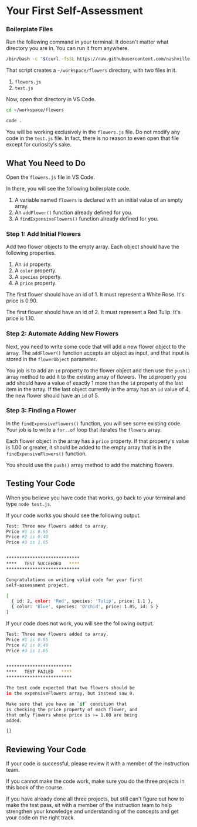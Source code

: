 # Your First Self-Assessment

### Boilerplate Files

Run the following command in your terminal. It doesn't matter what directory you are in. You can run it from anywhere.

```sh
/bin/bash -c "$(curl -fsSL https://raw.githubusercontent.com/nashville-software-school/client-side-mastery/cohort-48/book-2-leonids-toys/scripts/flower-assessment.sh)"
```

That script creates a `~/workspace/flowers` directory, with two files in it.

1. `flowers.js`
1. `test.js`

Now, open that directory in VS Code.

```sh
cd ~/workspace/flowers

code .
```

You will be working exclusively in the `flowers.js` file. Do not modify any code in the `test.js` file. In fact, there is no reason to even open that file except for curiosity's sake.

## What You Need to Do

Open the `flowers.js` file in VS Code.

In there, you will see the following boilerplate code.

1. A variable named `flowers` is declared with an initial value of an empty array.
1. An `addFlower()` function already defined for you.
1. A `findExpensiveFlowers()` function already defined for you.

### Step 1: Add Initial Flowers

Add two flower objects to the empty array. Each object should have the following properties.

1. An `id` property.
1. A `color` property.
1. A `species` property.
1. A `price` property.

The first flower should have an id of 1. It must represent a White Rose. It's price is 0.90.

The first flower should have an id of 2. It must represent a Red Tulip. It's price is 1.10.

### Step 2: Automate Adding New Flowers

Next, you need to write some code that will add a new flower object to the array. The `addFlower()` function accepts an object as input, and that input is stored in the `flowerObject` parameter.

You job is to add an `id` property to the flower object and then use the `push()` array method to add it to the existing array of flowers. The `id` property you add should have a value of exactly 1 more than the `id` property of the last item in the array. If the last object currently in the array has an `id` value of 4, the new flower should have an `id` of 5.

### Step 3: Finding a Flower

In the `findExpensiveFlowers()` function, you will see some existing code. Your job is to write a `for..of` loop that iterates the `flowers` array.

Each flower object in the array has a `price` property. If that property's value is 1.00 or greater, it should be added to the empty array that is in the `findExpensiveFlowers()` function.

You should use the `push()` array method to add the matching flowers.

## Testing Your Code

When you believe you have code that works, go back to your terminal and type `node test.js`.

If your code works you should see the following output.

```sh
Test: Three new flowers added to array.
Price #1 is 0.95
Price #2 is 0.40
Price #3 is 1.05


****************************
****   TEST SUCCEEDED   ****
****************************

Congratulations on writing valid code for your first
self-assessment project.

[
  { id: 2, color: 'Red', species: 'Tulip', price: 1.1 },
  { color: 'Blue', species: 'Orchid', price: 1.05, id: 5 }
]
```

If your code does not work, you will see the following output.

```sh
Test: Three new flowers added to array.
Price #1 is 0.95
Price #2 is 0.40
Price #3 is 1.05


*************************
****   TEST FAILED   ****
*************************

The test code expected that two flowers should be
in the expensiveFlowers array, but instead saw 0.

Make sure that you have an `if` condition that
is checking the price property of each flower, and
that only flowers whose price is >= 1.00 are being
added.

[]
```

## Reviewing Your Code

If your code is successful, please review it with a member of the instruction team.

If you cannot make the code work, make sure you do the three projects in this book of the course.

If you have already done all three projects, but still can't figure out how to make the test pass, sit with a member of the instruction team to help strengthen your knowledge and understanding of the concepts and get your code on the right track.

